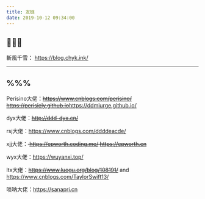 ```yaml
---
title: 友链
date: 2019-10-12 09:34:00
---
```


<!--markdown-->

## 👾👾👾

斬風千雪： <https://blog.chyk.ink/>

---

## %%%

Perisino大佬：<s>https://www.cnblogs.com/perisino/ </s> <s>https://perisiely.github.io</s><https://ddmiurge.github.io/>

dyx大佬：~~http://ddd-dyx.cn/~~

rsj大佬：<https://www.cnblogs.com/ddddeacde/>

xjj大佬：<s> https://epworth.coding.me/ </s> ~~https://epworth.cn~~

wyx大佬：<https://wuyanxi.top/>

ltx大佬：<s>https://www.luogu.org/blog/108191/</s> and <https://www.cnblogs.com/TaylorSwift13/>

唢呐大佬：<https://sanapri.cn>
